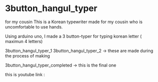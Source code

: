# 3button_hangul_typer
for my cousin
This is a Korean typewriter made for my cousin who is uncomfortable to use hands.

Using arduino uno, I made a 3 button-typer for typing korean letter ( maximun 4 letters)

3button_hangul_typer_1
3button_hangul_typer_2    ->  these are made during the process of making

3button_hangul_typer_completed    -> this is the final one


this is youtube link
: 
